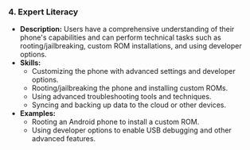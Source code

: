 ### 4. **Expert Literacy**
- **Description:** Users have a comprehensive understanding of their phone's capabilities and can perform technical tasks such as rooting/jailbreaking, custom ROM installations, and using developer options.
- **Skills:**
  - Customizing the phone with advanced settings and developer options.
  - Rooting/jailbreaking the phone and installing custom ROMs.
  - Using advanced troubleshooting tools and techniques.
  - Syncing and backing up data to the cloud or other devices.
- **Examples:**
  - Rooting an Android phone to install a custom ROM.
  - Using developer options to enable USB debugging and other advanced features.